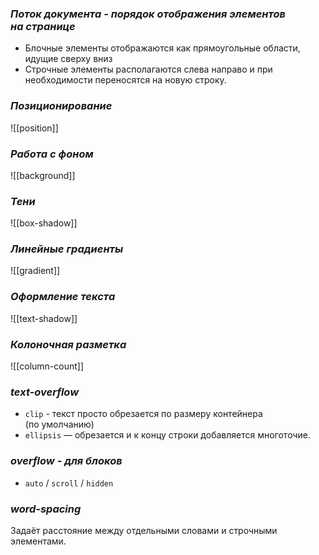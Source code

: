 ### *Поток документа - порядок отображения элементов на странице*

- Блочные элементы отображаются как прямоугольные области, идущие сверху вниз
- Строчные элементы располагаются слева направо и при необходимости переносятся на новую строку.

### *Позиционирование*

![[position]]

### *Работа с фоном*

![[background]]

### *Тени*

![[box-shadow]]

### *Линейные градиенты*

![[gradient]]

### *Оформление текста*

![[text-shadow]]

### *Колоночная разметка*

![[column-count]]


### *text-overflow*
- `clip` - текст просто обрезается по размеру контейнера (по умолчанию) 
- `ellipsis` — обрезается и к концу строки добавляется многоточие.

### *overflow - для блоков*
- `auto` / `scroll` / `hidden`

### *word-spacing*
Задаёт расстояние между отдельными словами и строчными элементами.

